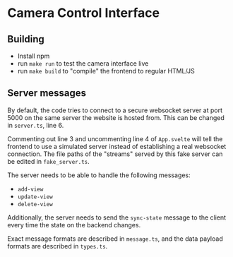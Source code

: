 # Camera Control Interface

## Building
- Install npm
- run `make run` to test the camera interface live
- run `make build` to "compile" the frontend to regular HTML/JS

## Server messages

By default, the code tries to connect to a secure websocket server at port 5000
on the same server the website is hosted from. This can be changed in
`server.ts`, line 6.

Commenting out line 3 and uncommenting line 4 of `App.svelte` will tell the
frontend to use a simulated server instead of establishing a real websocket
connection.  The file paths of the "streams" served by this fake server can be
edited in `fake_server.ts`.

The server needs to be able to handle the following messages:
- `add-view`
- `update-view`
- `delete-view`

Additionally, the server needs to send the `sync-state` message to the client
every time the state on the backend changes.

Exact message formats are described in `message.ts`, and the data payload
formats are described in `types.ts`.

